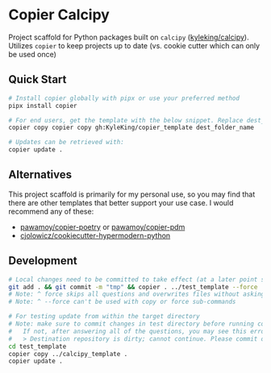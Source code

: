 # Copier Calcipy

Project scaffold for Python packages built on `calcipy` ([kyleking/calcipy](https://github.com/KyleKing/calcipy)). Utilizes `copier` to keep projects up to date (vs. cookie cutter which can only be used once)

## Quick Start

```sh
# Install copier globally with pipx or use your preferred method
pipx install copier

# For end users, get the template with the below snippet. Replace dest_folder_name
copier copy copier copy gh:KyleKing/copier_template dest_folder_name

# Updates can be retrieved with:
copier update .
```

## Alternatives

This project scaffold is primarily for my personal use, so you may find that there are other templates that better support your use case. I would recommend any of these:

- [pawamoy/copier-poetry](https://github.com/pawamoy/copier-poetry) or [pawamoy/copier-pdm](https://github.com/pawamoy/copier-pdm)
- [cjolowicz/cookiecutter-hypermodern-python](https://github.com/cjolowicz/cookiecutter-hypermodern-python)

## Development

```sh
# Local changes need to be committed to take effect (at a later point squash all "tmp" commits)
git add . && git commit -m "tmp" && copier . ../test_template --force
# Note: ^ force skips all questions and overwrites files without asking. Uses copier question default
# Note: ^ --force can't be used with copy or force sub-commands

# For testing update from within the target directory
# Note: make sure to commit changes in test directory before running copier
#   If not, after answering all of the questions, you may see this error and need to restart:
#   > Destination repository is dirty; cannot continue. Please commit or stash your local changes and retry.
cd test_template
copier copy ../calcipy_template .
copier update .
```
